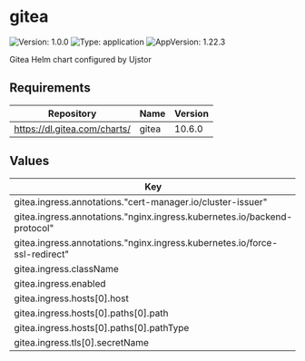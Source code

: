 # gitea

![Version: 1.0.0](https://img.shields.io/badge/Version-1.0.0-informational?style=flat-square) ![Type: application](https://img.shields.io/badge/Type-application-informational?style=flat-square) ![AppVersion: 1.22.3](https://img.shields.io/badge/AppVersion-1.22.3-informational?style=flat-square)

Gitea Helm chart configured by Ujstor

## Requirements

| Repository | Name | Version |
|------------|------|---------|
| https://dl.gitea.com/charts/ | gitea | 10.6.0 |

## Values

| Key | Type | Default | Description |
|-----|------|---------|-------------|
| gitea.ingress.annotations."cert-manager.io/cluster-issuer" | string | `"letsencrypt"` |  |
| gitea.ingress.annotations."nginx.ingress.kubernetes.io/backend-protocol" | string | `"HTTPS"` |  |
| gitea.ingress.annotations."nginx.ingress.kubernetes.io/force-ssl-redirect" | string | `"true"` |  |
| gitea.ingress.className | string | `"nginx"` |  |
| gitea.ingress.enabled | bool | `true` |  |
| gitea.ingress.hosts[0].host | string | `nil` |  |
| gitea.ingress.hosts[0].paths[0].path | string | `"/"` |  |
| gitea.ingress.hosts[0].paths[0].pathType | string | `"Prefix"` |  |
| gitea.ingress.tls[0].secretName | string | `"gitea-tls"` |  |

